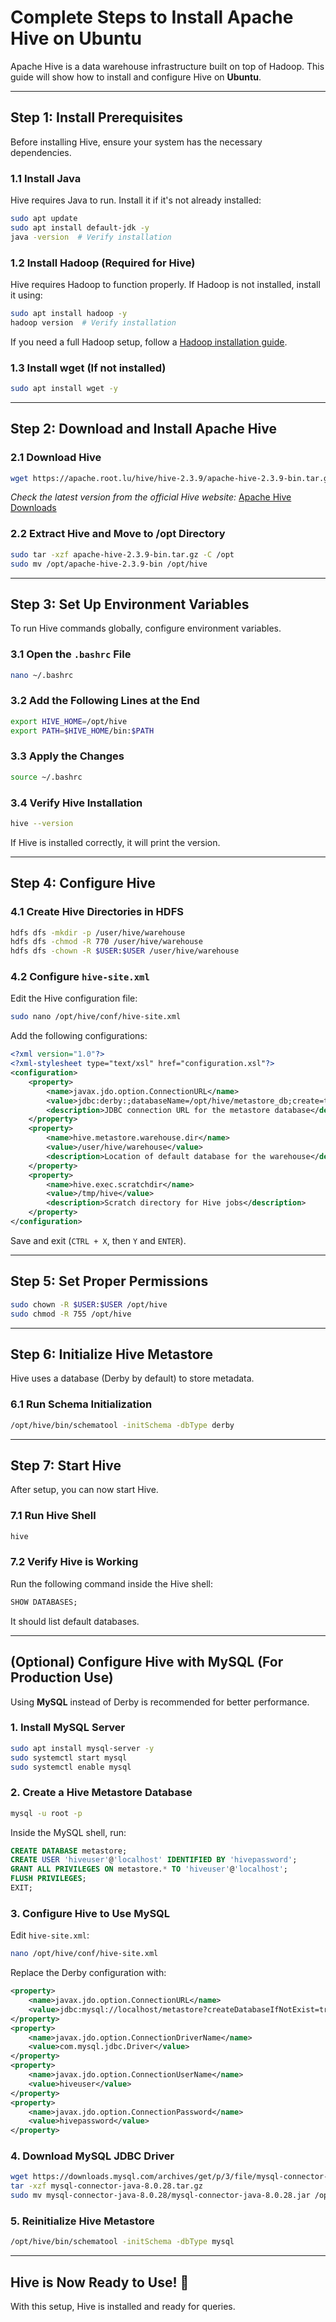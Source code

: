 # **Complete Steps to Install Apache Hive on Ubuntu**

Apache Hive is a data warehouse infrastructure built on top of Hadoop. This guide will show how to install and configure Hive on **Ubuntu**.

---

## **Step 1: Install Prerequisites**
Before installing Hive, ensure your system has the necessary dependencies.

### **1.1 Install Java**
Hive requires Java to run. Install it if it's not already installed:
```bash
sudo apt update
sudo apt install default-jdk -y
java -version  # Verify installation
```

### **1.2 Install Hadoop (Required for Hive)**
Hive requires Hadoop to function properly. If Hadoop is not installed, install it using:

```bash
sudo apt install hadoop -y
hadoop version  # Verify installation
```
If you need a full Hadoop setup, follow a [Hadoop installation guide](https://hadoop.apache.org/docs/current/hadoop-project-dist/hadoop-common/SingleCluster.html).

### **1.3 Install wget (If not installed)**
```bash
sudo apt install wget -y
```

---

## **Step 2: Download and Install Apache Hive**
### **2.1 Download Hive**
```bash
wget https://apache.root.lu/hive/hive-2.3.9/apache-hive-2.3.9-bin.tar.gz
```
*Check the latest version from the official Hive website:* [Apache Hive Downloads](https://hive.apache.org/downloads.html)

### **2.2 Extract Hive and Move to /opt Directory**
```bash
sudo tar -xzf apache-hive-2.3.9-bin.tar.gz -C /opt
sudo mv /opt/apache-hive-2.3.9-bin /opt/hive
```

---

## **Step 3: Set Up Environment Variables**
To run Hive commands globally, configure environment variables.

### **3.1 Open the `.bashrc` File**
```bash
nano ~/.bashrc
```

### **3.2 Add the Following Lines at the End**
```bash
export HIVE_HOME=/opt/hive
export PATH=$HIVE_HOME/bin:$PATH
```

### **3.3 Apply the Changes**
```bash
source ~/.bashrc
```

### **3.4 Verify Hive Installation**
```bash
hive --version
```
If Hive is installed correctly, it will print the version.

---

## **Step 4: Configure Hive**
### **4.1 Create Hive Directories in HDFS**
```bash
hdfs dfs -mkdir -p /user/hive/warehouse
hdfs dfs -chmod -R 770 /user/hive/warehouse
hdfs dfs -chown -R $USER:$USER /user/hive/warehouse
```

### **4.2 Configure `hive-site.xml`**
Edit the Hive configuration file:
```bash
sudo nano /opt/hive/conf/hive-site.xml
```

Add the following configurations:

```xml
<?xml version="1.0"?>
<?xml-stylesheet type="text/xsl" href="configuration.xsl"?>
<configuration>
    <property>
        <name>javax.jdo.option.ConnectionURL</name>
        <value>jdbc:derby:;databaseName=/opt/hive/metastore_db;create=true</value>
        <description>JDBC connection URL for the metastore database</description>
    </property>
    <property>
        <name>hive.metastore.warehouse.dir</name>
        <value>/user/hive/warehouse</value>
        <description>Location of default database for the warehouse</description>
    </property>
    <property>
        <name>hive.exec.scratchdir</name>
        <value>/tmp/hive</value>
        <description>Scratch directory for Hive jobs</description>
    </property>
</configuration>
```

Save and exit (`CTRL + X`, then `Y` and `ENTER`).

---

## **Step 5: Set Proper Permissions**
```bash
sudo chown -R $USER:$USER /opt/hive
sudo chmod -R 755 /opt/hive
```

---

## **Step 6: Initialize Hive Metastore**
Hive uses a database (Derby by default) to store metadata.

### **6.1 Run Schema Initialization**
```bash
/opt/hive/bin/schematool -initSchema -dbType derby
```

---

## **Step 7: Start Hive**
After setup, you can now start Hive.

### **7.1 Run Hive Shell**
```bash
hive
```

### **7.2 Verify Hive is Working**
Run the following command inside the Hive shell:
```sql
SHOW DATABASES;
```
It should list default databases.

---

## **(Optional) Configure Hive with MySQL (For Production Use)**
Using **MySQL** instead of Derby is recommended for better performance.

### **1. Install MySQL Server**
```bash
sudo apt install mysql-server -y
sudo systemctl start mysql
sudo systemctl enable mysql
```

### **2. Create a Hive Metastore Database**
```bash
mysql -u root -p
```
Inside the MySQL shell, run:
```sql
CREATE DATABASE metastore;
CREATE USER 'hiveuser'@'localhost' IDENTIFIED BY 'hivepassword';
GRANT ALL PRIVILEGES ON metastore.* TO 'hiveuser'@'localhost';
FLUSH PRIVILEGES;
EXIT;
```

### **3. Configure Hive to Use MySQL**
Edit `hive-site.xml`:
```bash
nano /opt/hive/conf/hive-site.xml
```
Replace the Derby configuration with:
```xml
<property>
    <name>javax.jdo.option.ConnectionURL</name>
    <value>jdbc:mysql://localhost/metastore?createDatabaseIfNotExist=true</value>
</property>
<property>
    <name>javax.jdo.option.ConnectionDriverName</name>
    <value>com.mysql.jdbc.Driver</value>
</property>
<property>
    <name>javax.jdo.option.ConnectionUserName</name>
    <value>hiveuser</value>
</property>
<property>
    <name>javax.jdo.option.ConnectionPassword</name>
    <value>hivepassword</value>
</property>
```

### **4. Download MySQL JDBC Driver**
```bash
wget https://downloads.mysql.com/archives/get/p/3/file/mysql-connector-java-8.0.28.tar.gz
tar -xzf mysql-connector-java-8.0.28.tar.gz
sudo mv mysql-connector-java-8.0.28/mysql-connector-java-8.0.28.jar /opt/hive/lib/
```

### **5. Reinitialize Hive Metastore**
```bash
/opt/hive/bin/schematool -initSchema -dbType mysql
```

---

## **Hive is Now Ready to Use! 🚀**
With this setup, Hive is installed and ready for queries.
